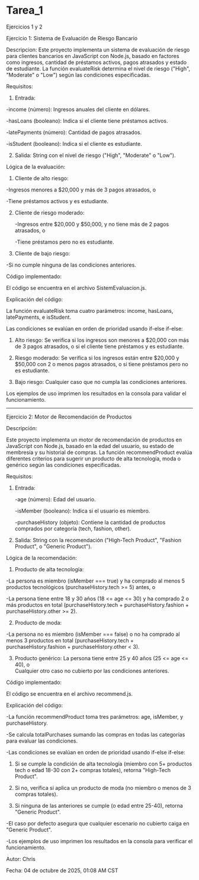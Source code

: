# Tarea_1
Ejercicios 1 y 2

Ejercicio 1: Sistema de Evaluación de Riesgo Bancario

Descripcion:
Este proyecto implementa un sistema de evaluación de riesgo para clientes bancarios en JavaScript con Node.js, basado en factores como ingresos, cantidad de préstamos activos, pagos atrasados y estado de estudiante. La función evaluateRisk determina el nivel de riesgo ("High", "Moderate" o "Low") según las condiciones especificadas.

Requisitos: 

1. Entrada: 

-income (número): Ingresos anuales del cliente en dólares.  

-hasLoans (booleano): Indica si el cliente tiene préstamos activos.

-latePayments (número): Cantidad de pagos atrasados.  

-isStudent (booleano): Indica si el cliente es estudiante.

2. Salida: String con el nivel de riesgo ("High", "Moderate" o "Low").





Lógica de la evaluación:  


1. Cliente de alto riesgo:
   
-Ingresos menores a $20,000 y más de 3 pagos atrasados, o  

-Tiene préstamos activos y es estudiante.

2. Cliente de riesgo moderado:
   
   -Ingresos entre $20,000 y $50,000, y no tiene más de 2 pagos atrasados, o
   
   -Tiene préstamos pero no es estudiante.

3. Cliente de bajo riesgo: 

-Si no cumple ninguna de las condiciones anteriores.





Código implementado:

El código se encuentra en el archivo SistemEvaluacion.js.




Explicación del código:  

La función evaluateRisk toma cuatro parámetros: income, hasLoans, latePayments, e isStudent.

Las condiciones se evalúan en orden de prioridad usando if-else if-else:

1. Alto riesgo: Se verifica si los ingresos son menores a $20,000 con más de 3 pagos atrasados, o si el cliente tiene préstamos y es estudiante.

2. Riesgo moderado: Se verifica si los ingresos están entre $20,000 y $50,000 con 2 o menos pagos atrasados, o si tiene préstamos pero no es estudiante.

3. Bajo riesgo: Cualquier caso que no cumpla las condiciones anteriores.

Los ejemplos de uso imprimen los resultados en la consola para validar el funcionamiento.






---






Ejercicio 2: Motor de Recomendación de Productos

Descripción:

Este proyecto implementa un motor de recomendación de productos en JavaScript con Node.js, basado en la edad del usuario, su estado de membresía y su historial de compras. La función recommendProduct evalúa diferentes criterios para sugerir un producto de alta tecnología, moda o genérico según las condiciones especificadas.

Requisitos:
1. Entrada:

   -age (número): Edad del usuario.
   
   -isMember (booleano): Indica si el usuario es miembro.
   
   -purchaseHistory (objeto): Contiene la cantidad de productos comprados por categoría (tech, fashion, other).

3. Salida: String con la recomendación ("High-Tech Product", "Fashion Product", o "Generic Product").


Lógica de la recomendación: 
1. Producto de alta tecnología:
   
-La persona es miembro (isMember === true) y ha comprado al menos 5 productos tecnológicos (purchaseHistory.tech >= 5) antes, o 

-La persona tiene entre 18 y 30 años (18 <= age <= 30) y ha comprado 2 o más productos en total (purchaseHistory.tech + purchaseHistory.fashion + purchaseHistory.other >= 2).

2. Producto de moda:
   
-La persona no es miembro (isMember === false) o no ha comprado al menos 3 productos en total (purchaseHistory.tech + purchaseHistory.fashion + purchaseHistory.other < 3).

3. Producto genérico:  La persona tiene entre 25 y 40 años (25 <= age <= 40), o  
Cualquier otro caso no cubierto por las condiciones anteriores.


Código implementado:

El código se encuentra en el archivo recommend.js. 


Explicación del código: 

-La función recommendProduct toma tres parámetros: age, isMember, y purchaseHistory.

-Se calcula totalPurchases sumando las compras en todas las categorías para evaluar las condiciones.

-Las condiciones se evalúan en orden de prioridad usando if-else if-else:

1. Si se cumple la condición de alta tecnología (miembro con 5+ productos tech o edad 18-30 con 2+ compras totales), retorna "High-Tech Product".
   
2. Si no, verifica si aplica un producto de moda (no miembro o menos de 3 compras totales).
   
3. Si ninguna de las anteriores se cumple (o edad entre 25-40), retorna "Generic Product".

-El caso por defecto asegura que cualquier escenario no cubierto caiga en "Generic Product".

-Los ejemplos de uso imprimen los resultados en la consola para verificar el funcionamiento.





Autor: Chris

Fecha: 04 de octubre de 2025, 01:08 AM CST  




